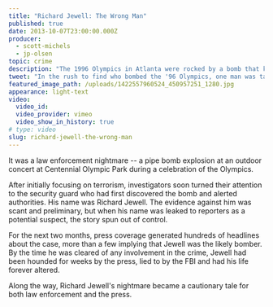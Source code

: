 ```yaml
---
title: "Richard Jewell: The Wrong Man"
published: true
date: 2013-10-07T23:00:00.000Z
producer:
  - scott-michels
  - jp-olsen
topic: crime
description: "The 1996 Olympics in Atlanta were rocked by a bomb that killed one and injured more than 100. In the rush to find the perpetrator, one man became a target. There was only one problem. He was innocent."
tweet: "In the rush to find who bombed the '96 Olympics, one man was targeted. The problem? He was innocent"
featured_image_path: /uploads/1422557960524_450957251_1280.jpg
appearance: light-text
video:
  video_id:
  video_provider: vimeo
  video_show_in_history: true
# type: video
slug: richard-jewell-the-wrong-man
---
```


It was a law enforcement nightmare -- a pipe bomb explosion at an outdoor concert at Centennial Olympic Park during a celebration of the Olympics.

After initially focusing on terrorism, investigators soon turned their attention to the security guard who had first discovered the bomb and alerted authorities. His name was Richard Jewell. The evidence against him was scant and preliminary, but when his name was leaked to reporters as a potential suspect, the story spun out of control.

For the next two months, press coverage generated hundreds of headlines about the case, more than a few implying that Jewell was the likely bomber. By the time he was cleared of any involvement in the crime, Jewell had been hounded for weeks by the press, lied to by the FBI and had his life forever altered.

Along the way, Richard Jewell's nightmare became a cautionary tale for both law enforcement and the press.

